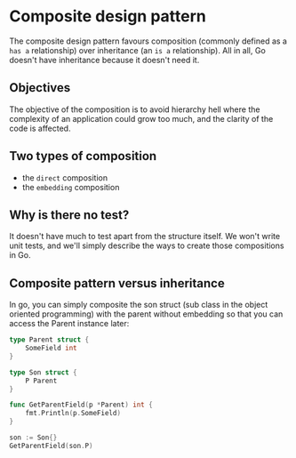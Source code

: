# Composite design pattern

The composite design pattern favours composition (commonly defined as a `has a` relationship) over inheritance (an `is a` relationship).
All in all, Go doesn't have inheritance because it doesn't need it.

## Objectives

The objective of the composition is to avoid hierarchy hell where the complexity of an application could grow too much, and the clarity of the code is affected.

## Two types of composition

- the `direct` composition
- the `embedding` composition

## Why is there no test?

It doesn't have much to test apart from the structure itself.
We won't write unit tests, and we'll simply describe the ways to create those compositions in Go.

## Composite pattern versus inheritance

In go, you can simply composite the son struct (sub class in the object oriented programming) with the parent without embedding so that you can access the Parent instance later:

```go
type Parent struct {
    SomeField int
}

type Son struct {
    P Parent
}

func GetParentField(p *Parent) int {
    fmt.Println(p.SomeField)
}

son := Son{}
GetParentField(son.P)
```
